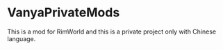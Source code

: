 # VanyaPrivateMods
This is a mod for RimWorld and this is a private project only with Chinese language.
